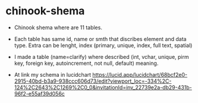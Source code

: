 # chinook-shema
* Chinook shema where are 11 tables. 
* Each table has same id, name or smth that discribes element and data type. Extra can be lenght, index (primary, unique, index, full text, spatial)
* I made a table (name=clarify) where described (int, vchar, unique, pirm key, foreign key, autoincrement, not null, default) meaning.

* At link my schema in lucidchart
https://lucid.app/lucidchart/68bcf2e0-2915-40bd-b3a9-938ccc606d73/edit?viewport_loc=-334%2C-124%2C2643%2C1269%2C0_0&invitationId=inv_22739e2a-db29-431b-96f2-e55af39d056c
